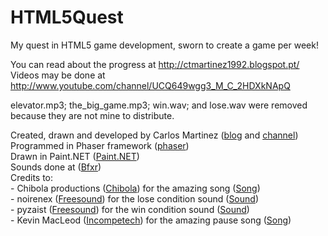 HTML5Quest
==========

My quest in HTML5 game development, sworn to create a game per week!

You can read about the progress at http://ctmartinez1992.blogspot.pt/
Videos may be done at http://www.youtube.com/channel/UCQ649wgg3_M_C_2HDXkNApQ

elevator.mp3; the_big_game.mp3; win.wav; and lose.wav were removed because they are not mine to distribute.

Created, drawn and developed by Carlos Martinez (<a href="http://ctmartinez1992.blogspot.pt">blog</a> and [channel](http://www.youtube.com/channel/UCQ649wgg3_M_C_2HDXkNApQ">channel))<br>
        Programmed in Phaser framework (<a href="http://phaser.io">phaser</a>)<br>
        Drawn in Paint.NET (<a href="http://www.getpaint.net">Paint.NET</a>)<br>
        Sounds done at (<a href="http://www.bfxr.net">Bfxr</a>)<br>
        Credits to:<br>
        - Chibola productions (<a href="http://www.chibola.com">Chibola</a>) for the amazing song (<a href="http://www.chibola.com/the_big_game.mp3">Song</a>)<br>
        - noirenex (<a href="http://www.freesound.org">Freesound</a>) for the lose condition sound (<a href="http://www.freesound.org/people/noirenex/sounds/159408">Sound</a>)<br>
        - pyzaist (<a href="http://www.freesound.org">Freesound</a>) for the win condition sound (<a href="http://www.freesound.org/people/pyzaist/sounds/118655">Sound</a>)<br>
        - Kevin MacLeod (<a href="http://www.incompetech.com">Incompetech</a>) for the amazing pause song (<a href="http://incompetech.com/music/royalty-free/index.html?isrc=USUAN1300012">Song</a>)
